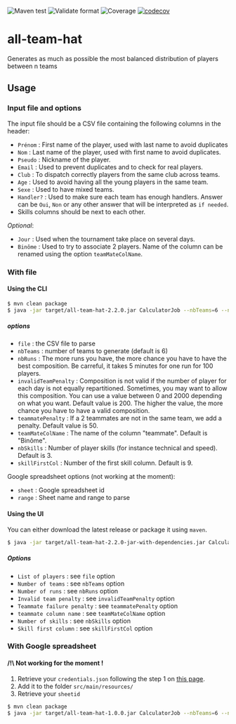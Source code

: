 ![Maven test](https://github.com/julien-gm/all-team-hat/workflows/Maven%20test/badge.svg?branche=master)
![Validate format](https://github.com/julien-gm/all-team-hat/workflows/Validate%20format/badge.svg?branche=master)
![Coverage](https://github.com/julien-gm/all-team-hat/workflows/Coverage/badge.svg?branche=master)
[![codecov](https://codecov.io/gh/julien-gm/all-team-hat/branch/master/graph/badge.svg)](https://codecov.io/gh/julien-gm/all-team-hat)

# all-team-hat
Generates as much as possible the most balanced distribution of players between n teams

## Usage

### Input file and options

The input file should be a CSV file containing the following columns in the header:
* `Prénom` : First name of the player, used with last name to avoid duplicates
* `Nom` : Last name of the player, used with first name to avoid duplicates.
* `Pseudo` : Nickname of the player.
* `Email` : Used to prevent duplicates and to check for real players.
* `Club` : To dispatch correctly players from the same club across teams.
* `Age` : Used to avoid having all the young players in the same team.
* `Sexe` : Used to have mixed teams.
* `Handler?` : Used to make sure each team has enough handlers.
 Answer can be `Oui`, `Non` or any other answer that will be interpreted as `if needed`.
* Skills columns should be next to each other.

_Optional_:
* `Jour` : Used when the tournament take place on several days.
* `Binôme` : Used to try to associate 2 players.
Name of the column can be renamed using the option `teamMateColName`.

### With file

#### Using the CLI
```bash
$ mvn clean package
$ java -jar target/all-team-hat-2.2.0.jar CalculatorJob --nbTeams=6 --nbRuns=20 -file my_file.csv
```

##### options
* `file` : the CSV file to parse
* `nbTeams` : number of teams to generate (default is 6)
* `nbRuns` : The more runs you have, the more chance you have to have the best composition.
Be carreful, it takes 5 minutes for one run for 100 players. 
* `invalidTeamPenalty` : Composition is not valid if the number of player for each day is not equally repartitioned.
Sometimes, you may want to allow this composition. You can use a value between 0 and 2000 depending on what you want.
Default value is 200. The higher the value, the more chance you have to have a valid composition. 
* `teammatePenalty` : If a 2 teammates are not in the same team, we add a penalty. Default value is 50.
* `teamMateColName` : The name of the column "teammate". Default is "Binôme".
* `nbSkills` : Number of player skills (for instance technical and speed). Default is 3.
* `skillFirstCol` : Number of the first skill column. Default is 9.

Google spreadsheet options (not working at the moment): 
* `sheet` : Google spreadsheet id
* `range` : Sheet name and range to parse

#### Using the UI
You can either download the latest release or package it using `maven`.
```bash
$ java -jar target/all-team-hat-2.2.0-jar-with-dependencies.jar CalculatorUI
```

##### Options

* `List of players` : see `file` option
* `Number of teams` : see `nbTeams` option
* `Number of runs` : see `nbRuns` option
* `Invalid team penalty` : see `invalidTeamPenalty` option
* `Teammate failure penalty` : see `teammatePenalty` option
* `teammate column name` : see `teamMateColName` option
* `Number of skills` : see `nbSkills` option
* `Skill first column` : see `skillFirstCol` option

### With Google spreadsheet

#### /!\ Not working for the moment !
1. Retrieve your `credentials.json` following the step 1 on [this page](https://developers.google.com/sheets/api/quickstart/java).
1. Add it to the folder `src/main/resources/`
1. Retrieve your `sheetid`

```bash
$ mvn clean package
$ java -jar target/all-team-hat-1.0.0.jar CalculatorJob --nbTeams=6 --nbRuns=20 -sheet my_sheet_id
```
